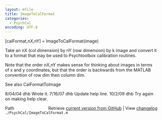 ```yaml
---
layout: mfile
title: ImageToCalFormat
categories:
  - PsychCal
encoding: UTF-8
---
```


[calFormat,nX,nY] = ImageToCalFormat(image)

Take an nX (col dimension) by nY (row dimension) by k image
and convert it to a format that may be used to Psychtoolbox
calibration routines.

Note that the order nX,nY makes sense for thinking about images
in terms of x and y coordinates, but that the order is backwards
from the MATLAB convention of row dim then column dim.

See also CalFormatToImage

8/04/04  dhb  Wrote it.
7/16/07  dhb  Update help line.
10/2/09  dhb  Try again on making help clear.


<div class="code_header" style="text-align:right;">
  <span style="float:left;">Path&nbsp;&nbsp;</span> <span class="counter">Retrieve <a href=
  "https://raw.github.com/Psychtoolbox-3/Psychtoolbox-3/beta/./PsychCal/ImageToCalFormat.m">current version from GitHub</a> | View <a href=
  "https://github.com/Psychtoolbox-3/Psychtoolbox-3/commits/beta/./PsychCal/ImageToCalFormat.m">changelog</a></span>
</div>
<div class="code">
  <code>./PsychCal/ImageToCalFormat.m</code>
</div>
